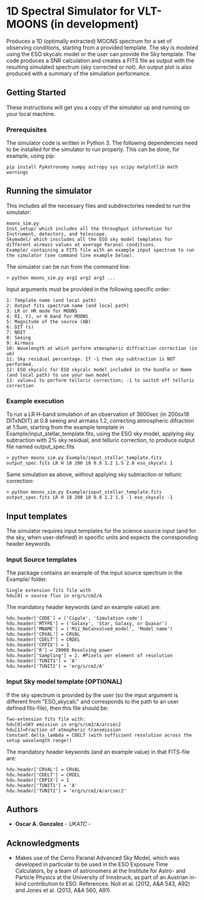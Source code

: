 # 1D Spectral Simulator for VLT-MOONS (in development)
Produces a 1D (optimally extracted) MOONS spectrum for a set of observing conditions, starting from a provided template. The sky is modeled using the ESO skycalc model or the user can provide the Sky template. The code produces a SNR calculation and creates a FITS file as output with the resulting simulated spectrum (sky corrected or not). An output plot is also produced with a summary of the simulation performance.

## Getting Started

These instructions will get you a copy of the simulator up and running on your local machine.

### Prerequisites

The simulator code is written in Python 3. The following dependencies need to be installed for the simulator to run properly. This can be done, for example, using pip:

```
pip install PyAstronomy numpy astropy sys scipy matplotlib math warnings
```

## Running the simulator

This includes all the necessary files and subdirectories needed to run the simulator:

```
moons_sim.py 
Inst_setup/ which includes all the throughput information for Instrument, detectors, and telescope.
Skymodel/ which inscludes all the ESO sky model templates for different airmass values at average Paranal conditions.
Example/ containing a FITS file with an example input spectrum to run the simulator (see command line example below).
```

The simulator can be run from the command line:

```
> python moons_sim.py arg1 arg2 arg3 ...
```

Input arguments must be provided in the following specific order:

```
1: Template name (and local path)
2: Output fits spectrum name (and local path)
3: LR or HR mode for MOONS
4: RI, YJ, or H band for MOONS
5: Magnitude of the source (AB)
6: DIT (s)
7: NDIT
8: Seeing
9: Airmass
10: Wavelength at which perform atmospheric diffraction correction (in um)
11: Sky residual percentage. If -1 then sky subtraction is NOT performed.
12: ESO_skycalc for ESO skycalc model included in the bundle or Name (and local path) to use your own model
13: value=1 to perform telluric correction; -1 to switch off telluric correction
```

### Example execution

To run a LR H-band simulation of an observation of 3600sec (in 200sx18 DITxNDIT) at 0.8 seeing and airmass 1.2, correcting atmospheric difraction at 1.5um, starting from the example template in Example/input_stellar_template.fits, using the ESO sky model, applying sky subtraction with 2% sky residual, and telluric correction, to produce output file named output_spec.fits

```
> python moons_sim.py Example/input_stellar_template.fits output_spec.fits LR H 18 200 18 0.8 1.2 1.5 2.0 eso_skycalc 1
```

Same simulation as above, without applying sky subtraction or telluric correction:

```
> python moons_sim.py Example/input_stellar_template.fits output_spec.fits LR H 18 200 18 0.8 1.2 1.5 -1 eso_skycalc -1
```

## Input templates

The simulator requires input templates for the science source input (and for the sky, when user-defined) in specific units and expects the corresponding header keywords.

### Input Source templates

The package contains an example of the input source spectrum in the Example/ folder. 

```
Single extension fits file with
hdu[0] = source flux in erg/s/cm2/A
```

The mandatory header keywords (and an example value) are:
```
hdu.header['CODE'] = ('Cigale', 'Simulation code')
hdu.header['MTYPE'] = ('Galaxy', 'Star, Galaxy, or Quasar')
hdu.header['MNAME'] = ('M11_NoConvolved_model', 'Model name')
hdu.header['CRVAL'] = CRVAL
hdu.header['CDELT'] = CRDEL
hdu.header['CRPIX'] = 1
hdu.header['R'] = 20000 Resolving power 
hdu.header['Sampling'] = 2. #Pixels per element of resolution
hdu.header['TUNIT1'] = 'A'
hdu.header['TUNIT2'] = 'erg/s/cm2/A'
```

### Input Sky model template (OPTIONAL)

If the sky spectrum is provided by the user (so the input argument is different from "ESO_skycalc" and corresponds to the path to an user defined fits-file), then this file should be:

```
Two-extension fits file with:
hdu[0]=SKY emission in erg/s/cm2/A/arcsec2
hdu[1]=Fraction of atmopheric transmission
Constant delta_lambda = CDELT (with sufficient resolution across the setup wavelength range!) 
```

The mandatory header keywords (and an example value) in that FITS-file are:
```
hdu.header['CRVAL'] = CRVAL
hdu.header['CDELT'] = CRDEL
hdu.header['CRPIX'] = 1
hdu.header['TUNIT1'] = 'A'
hdu.header['TUNIT2'] = 'erg/s/cm2/A/arcsec2'
```


## Authors

* **Oscar A. Gonzalez** - *UKATC* -

## Acknowledgments

* Makes use of the Cerro Paranal Advanced Sky Model, which was developed in particular to be used in the ESO Exposure Time Calculators, by a team of astronomers at the Institute for Astro- and Particle Physics at the University of Innsbruck, as part of an Austrian in-kind contribution to ESO. References: Noll et al. (2012, A&A 543, A92) and Jones et al. (2013, A&A 560, A91).
